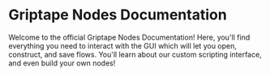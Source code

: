 # Griptape Nodes Documentation

Welcome to the official Griptape Nodes Documentation!
Here, you'll find everything you need to interact with the GUI which will let you open, construct, and save flows. You'll learn about our custom scripting interface, and even build your own nodes!

